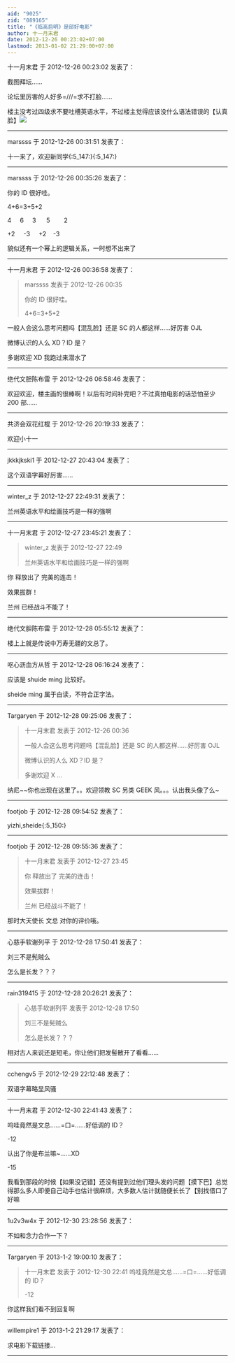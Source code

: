 ```yaml
---
aid: "9025"
zid: "089165"
title: "《临高启明》是部好电影"
author: 十一月末君
date: 2012-12-26 00:23:02+07:00
lastmod: 2013-01-02 21:29:00+07:00
---
```


十一月末君 于 2012-12-26 00:23:02 发表了：

截图拜坛……

论坛里厉害的人好多=///=求不打脸……

楼主没考过四级求不要吐槽英语水平，不过楼主觉得应该没什么语法错误的【认真脸】![](http://ww2.sinaimg.cn/large/6bae3f00jw1e06fgth09lj.jpg)

---

marssss 于 2012-12-26 00:31:51 发表了：

十一来了，欢迎新同学{:5_147:}{:5_147:}

---

marssss 于 2012-12-26 00:35:26 发表了：

你的 ID 很好哇。

4+6=3+5+2

4     6     3      5        2

+2     -3     +2    -3

貌似还有一个幂上的逻辑关系，一时想不出来了

---

十一月末君 于 2012-12-26 00:36:58 发表了：

> marssss 发表于 2012-12-26 00:35
>
> 你的 ID 很好哇。
>
> 4+6=3+5+2

一般人会这么思考问题吗【混乱脸】还是 SC 的人都这样……好厉害 OJL

微博认识的人么 XD？ID 是？

多谢欢迎 XD 我跑过来潜水了

---

绝代文胆陈布雷 于 2012-12-26 06:58:46 发表了：

欢迎欢迎，楼主画的很棒啊！以后有时间补完吧？不过真拍电影的话恐怕至少 200 部……

---

共济会双花红棍 于 2012-12-26 20:19:33 发表了：

欢迎小十一

---

jkkkjkski1 于 2012-12-27 20:43:04 发表了：

这个双语字幕好厉害……

---

winter_z 于 2012-12-27 22:49:31 发表了：

兰州英语水平和绘画技巧是一样的强啊

---

十一月末君 于 2012-12-27 23:45:21 发表了：

> winter_z 发表于 2012-12-27 22:49
>
> 兰州英语水平和绘画技巧是一样的强啊

你 释放出了 完美的连击！

效果拔群！

兰州 已经战斗不能了！

---

绝代文胆陈布雷 于 2012-12-28 05:55:12 发表了：

楼上上就是传说中万寿无疆的文总了。

---

呕心沥血方从哲 于 2012-12-28 06:16:24 发表了：

应该是 shuide ming 比较好。

sheide ming 属于白读，不符合正字法。

---

Targaryen 于 2012-12-28 09:25:06 发表了：

> 十一月末君 发表于 2012-12-26 00:36
>
> 一般人会这么思考问题吗【混乱脸】还是 SC 的人都这样……好厉害 OJL
>
> 微博认识的人么 XD？ID 是？
>
> 多谢欢迎 X ...

纳尼~~你也出现在这里了。。欢迎领教 SC 另类 GEEK 风。。。认出我头像了么~

---

footjob 于 2012-12-28 09:54:52 发表了：

yizhi,sheide{:5_150:}

---

footjob 于 2012-12-28 09:55:36 发表了：

> 十一月末君 发表于 2012-12-27 23:45
>
> 你 释放出了 完美的连击！
>
> 效果拔群！
>
> 兰州 已经战斗不能了！

那时大天使长 文总 对你的评价哦。

---

心慈手软谢列平 于 2012-12-28 17:50:41 发表了：

刘三不是髡贼么

怎么是长发？？？

---

rain319415 于 2012-12-28 20:26:21 发表了：

> 心慈手软谢列平 发表于 2012-12-28 17:50
>
> 刘三不是髡贼么
>
> 怎么是长发？？？

相对古人来说还是短毛，你让他们把发髻散开了看看……

---

cchengv5 于 2012-12-29 22:12:48 发表了：

双语字幕略显风骚

---

十一月末君 于 2012-12-30 22:41:43 发表了：

呜哇竟然是文总……=口=……好低调的 ID？

-12

认出了你是布兰嘛~……XD

-15

我看到那段的时候【如果没记错】还没有提到过他们理头发的问题【摸下巴】总觉得那么多人即便自己动手也估计很麻烦，大多数人估计就随便长长了【别找借口了好嘛

---

1u2v3w4x 于 2012-12-30 23:28:56 发表了：

不如和念力合作一下？

---

Targaryen 于 2013-1-2 19:00:10 发表了：

> 十一月末君 发表于 2012-12-30 22:41 呜哇竟然是文总……=口=……好低调的 ID？
>
> -12

你这样我们看不到回复啊

---

willempire1 于 2013-1-2 21:29:17 发表了：

求电影下载链接...

---
